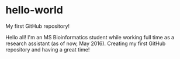 # hello-world
My first GitHub repository!

Hello all! I'm an MS Bioinformatics student while working full time as a research assistant (as of now, May 2016). Creating my first GitHub repository and having a great time!
